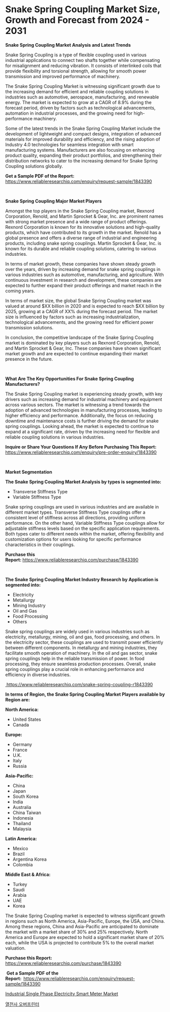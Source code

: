 <p><h1>Snake Spring Coupling Market Size, Growth and Forecast from 2024 - 2031</h1></p><p><strong>Snake Spring Coupling Market Analysis and Latest Trends</strong></p>
<p><p>Snake Spring Coupling is a type of flexible coupling used in various industrial applications to connect two shafts together while compensating for misalignment and reducing vibration. It consists of interlinked coils that provide flexibility and torsional strength, allowing for smooth power transmission and improved performance of machinery.</p><p>The Snake Spring Coupling Market is witnessing significant growth due to the increasing demand for efficient and reliable coupling solutions in industries such as automotive, aerospace, manufacturing, and renewable energy. The market is expected to grow at a CAGR of 8.9% during the forecast period, driven by factors such as technological advancements, automation in industrial processes, and the growing need for high-performance machinery.</p><p>Some of the latest trends in the Snake Spring Coupling Market include the development of lightweight and compact designs, integration of advanced materials for improved durability and efficiency, and the rising adoption of Industry 4.0 technologies for seamless integration with smart manufacturing systems. Manufacturers are also focusing on enhancing product quality, expanding their product portfolios, and strengthening their distribution networks to cater to the increasing demand for Snake Spring Coupling solutions globally.</p></p>
<p><strong>Get a Sample PDF of the Report:&nbsp;</strong> <a href="https://www.reliableresearchiq.com/enquiry/request-sample/1843390">https://www.reliableresearchiq.com/enquiry/request-sample/1843390</a></p>
<p>&nbsp;</p>
<p><strong>Snake Spring Coupling Major Market Players</strong></p>
<p><p>Amongst the top players in the Snake Spring Coupling market, Rexnord Corporation, Renold, and Martin Sprocket & Gear, Inc. are prominent names with strong market presence and a wide range of product offerings. Rexnord Corporation is known for its innovative solutions and high-quality products, which have contributed to its growth in the market. Renold has a global presence and offers a diverse range of industrial and engineering products, including snake spring couplings. Martin Sprocket & Gear, Inc. is known for its durable and reliable coupling solutions, catering to various industries.</p><p>In terms of market growth, these companies have shown steady growth over the years, driven by increasing demand for snake spring couplings in various industries such as automotive, manufacturing, and agriculture. With continuous investment in research and development, these companies are expected to further expand their product offerings and market reach in the coming years.</p><p>In terms of market size, the global Snake Spring Coupling market was valued at around $XX billion in 2020 and is expected to reach $XX billion by 2025, growing at a CAGR of XX% during the forecast period. The market size is influenced by factors such as increasing industrialization, technological advancements, and the growing need for efficient power transmission solutions.</p><p>In conclusion, the competitive landscape of the Snake Spring Coupling market is dominated by key players such as Rexnord Corporation, Renold, and Martin Sprocket & Gear, Inc. These companies have shown significant market growth and are expected to continue expanding their market presence in the future.</p></p>
<p>&nbsp;</p>
<p><strong>What Are The Key Opportunities For Snake Spring Coupling Manufacturers?</strong></p>
<p><p>The Snake Spring Coupling market is experiencing steady growth, with key drivers such as increasing demand for industrial machinery and equipment across various sectors. The market is witnessing a trend towards the adoption of advanced technologies in manufacturing processes, leading to higher efficiency and performance. Additionally, the focus on reducing downtime and maintenance costs is further driving the demand for snake spring couplings. Looking ahead, the market is expected to continue to expand at a significant rate, driven by the increasing need for flexible and reliable coupling solutions in various industries.</p></p>
<p><strong>Inquire or Share Your Questions If Any Before Purchasing This Report:</strong> <a href="https://www.reliableresearchiq.com/enquiry/pre-order-enquiry/1843390">https://www.reliableresearchiq.com/enquiry/pre-order-enquiry/1843390</a></p>
<p>&nbsp;</p>
<p><strong>Market Segmentation</strong></p>
<p><strong>The Snake Spring Coupling Market Analysis by types is segmented into:</strong></p>
<p><ul><li>Transverse Stiffness Type</li><li>Variable Stiffness Type</li></ul></p>
<p><p>Snake spring couplings are used in various industries and are available in different market types. Transverse Stiffness Type couplings offer a consistent level of stiffness across all directions, providing uniform performance. On the other hand, Variable Stiffness Type couplings allow for adjustable stiffness levels based on the specific application requirements. Both types cater to different needs within the market, offering flexibility and customization options for users looking for specific performance characteristics in their couplings.</p></p>
<p><strong>Purchase this Report:&nbsp;</strong><a href="https://www.reliableresearchiq.com/purchase/1843390">https://www.reliableresearchiq.com/purchase/1843390</a></p>
<p>&nbsp;</p>
<p><strong>The Snake Spring Coupling Market Industry Research by Application is segmented into:</strong></p>
<p><ul><li>Electricity</li><li>Metallurgy</li><li>Mining Industry</li><li>Oil and Gas</li><li>Food Processing</li><li>Others</li></ul></p>
<p><p>Snake spring couplings are widely used in various industries such as electricity, metallurgy, mining, oil and gas, food processing, and others. In the electricity sector, these couplings are used to transmit power efficiently between different components. In metallurgy and mining industries, they facilitate smooth operation of machinery. In the oil and gas sector, snake spring couplings help in the reliable transmission of power. In food processing, they ensure seamless production processes. Overall, snake spring couplings play a crucial role in enhancing performance and efficiency in diverse industries.</p></p>
<p><a href="https://www.reliableresearchiq.com/snake-spring-coupling-r1843390">&nbsp;https://www.reliableresearchiq.com/snake-spring-coupling-r1843390</a></p>
<p><strong>In terms of Region, the Snake Spring Coupling Market Players available by Region are:</strong></p>
<p>
    <p> <strong> North America: </strong>
        <ul>
            <li>United States</li>
            <li>Canada</li>
        </ul>
        </p> 
    <p> <strong> Europe: </strong>
        <ul>
            <li>Germany</li>
            <li>France</li>
            <li>U.K.</li>
            <li>Italy</li>
            <li>Russia</li>
        </ul>
        </p> 
    <p> <strong> Asia-Pacific: </strong>
        <ul>
            <li>China</li>
            <li>Japan</li>
            <li>South Korea</li>
            <li>India</li>
            <li>Australia</li>
            <li>China Taiwan</li>
            <li>Indonesia</li>
            <li>Thailand</li>
            <li>Malaysia</li>
        </ul>
        </p> 
    <p> <strong> Latin America: </strong>
        <ul>
            <li>Mexico</li>
            <li>Brazil</li>
            <li>Argentina Korea</li>
            <li>Colombia</li>
        </ul>
        </p> 
    <p> <strong> Middle East & Africa: </strong>
        <ul>
            <li>Turkey</li>
            <li>Saudi</li>
            <li>Arabia</li>
            <li>UAE</li>
            <li>Korea</li>
        </ul>
    </p>
    </p>
<p><p>The Snake Spring Coupling market is expected to witness significant growth in regions such as North America, Asia-Pacific, Europe, the USA, and China. Among these regions, China and Asia-Pacific are anticipated to dominate the market with a market share of 30% and 25% respectively. North America and Europe are expected to hold a significant market share of 20% each, while the USA is projected to contribute 5% to the overall market valuation.</p></p>
<p><strong>Purchase this Report: </strong><a href="https://www.reliableresearchiq.com/purchase/1843390">https://www.reliableresearchiq.com/purchase/1843390</a></p>
<p>&nbsp;<strong>Get a Sample PDF of the Report:&nbsp;&nbsp;</strong><a href="https://www.reliableresearchiq.com/enquiry/request-sample/1843390">https://www.reliableresearchiq.com/enquiry/request-sample/1843390</a></p>
<p><strong></strong></p>
<p><p><a href="https://github.com/markmellon1/Market-Research-Report-List-1/blob/main/industrial-single-phase-electricity-smart-meter-market.md">Industrial Single Phase Electricity Smart Meter Market</a></p><p><a href="https://github.com/vss5505pa7z1p/Market-Research-Report-List-3/blob/main/182427471698.md">열전사 오버프린터</a></p></p>